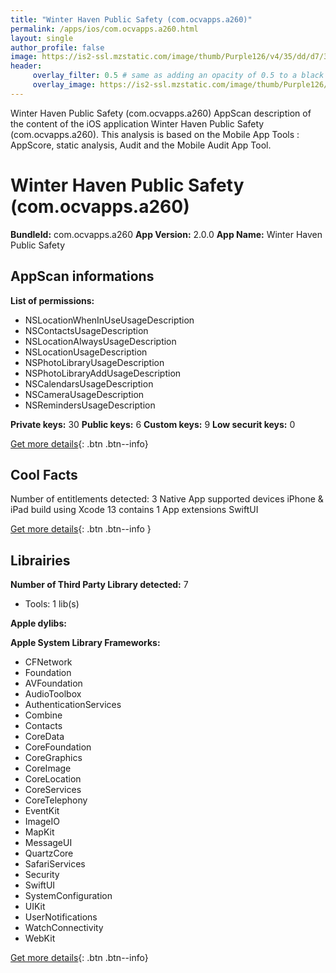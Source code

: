 ```yaml
---
title: "Winter Haven Public Safety (com.ocvapps.a260)"
permalink: /apps/ios/com.ocvapps.a260.html
layout: single
author_profile: false
image: https://is2-ssl.mzstatic.com/image/thumb/Purple126/v4/35/dd/d7/35ddd788-48c0-d8c1-d9f8-8d4af751c913/AppIcon-1x_U007emarketing-0-7-0-85-220.png/512x512bb.jpg
header: 
     overlay_filter: 0.5 # same as adding an opacity of 0.5 to a black background
     overlay_image: https://is2-ssl.mzstatic.com/image/thumb/Purple126/v4/35/dd/d7/35ddd788-48c0-d8c1-d9f8-8d4af751c913/AppIcon-1x_U007emarketing-0-7-0-85-220.png/512x512bb.jpg
---
```

Winter Haven Public Safety (com.ocvapps.a260) AppScan description of the content of the iOS application Winter Haven Public Safety (com.ocvapps.a260). This analysis is based on the Mobile App Tools : AppScore, static analysis, Audit and the Mobile Audit App Tool.

# Winter Haven Public Safety (com.ocvapps.a260)

**BundleId:** com.ocvapps.a260
**App Version:** 2.0.0
**App Name:** Winter Haven Public Safety


## AppScan informations 

**List of permissions:** 
- NSLocationWhenInUseUsageDescription
- NSContactsUsageDescription
- NSLocationAlwaysUsageDescription
- NSLocationUsageDescription
- NSPhotoLibraryUsageDescription
- NSPhotoLibraryAddUsageDescription
- NSCalendarsUsageDescription
- NSCameraUsageDescription
- NSRemindersUsageDescription
  
  
**Private keys:** 30
**Public keys:** 6
**Custom keys:** 9
**Low securit keys:** 0
  
[Get more details](/pricing.html){: .btn .btn--info}

## Cool Facts

Number of entitlements detected: 3
Native App
supported devices iPhone & iPad
build using Xcode 13
contains 1 App extensions
SwiftUI
  
[Get more details](/pricing.html){: .btn .btn--info }

## Librairies 
**Number of Third Party Library detected:** 7
- Tools: 1 lib(s)


**Apple dylibs:**


**Apple System Library Frameworks:**
- CFNetwork
- Foundation
- AVFoundation
- AudioToolbox
- AuthenticationServices
- Combine
- Contacts
- CoreData
- CoreFoundation
- CoreGraphics
- CoreImage
- CoreLocation
- CoreServices
- CoreTelephony
- EventKit
- ImageIO
- MapKit
- MessageUI
- QuartzCore
- SafariServices
- Security
- SwiftUI
- SystemConfiguration
- UIKit
- UserNotifications
- WatchConnectivity
- WebKit


  
[Get more details](/pricing.html){: .btn .btn--info}

